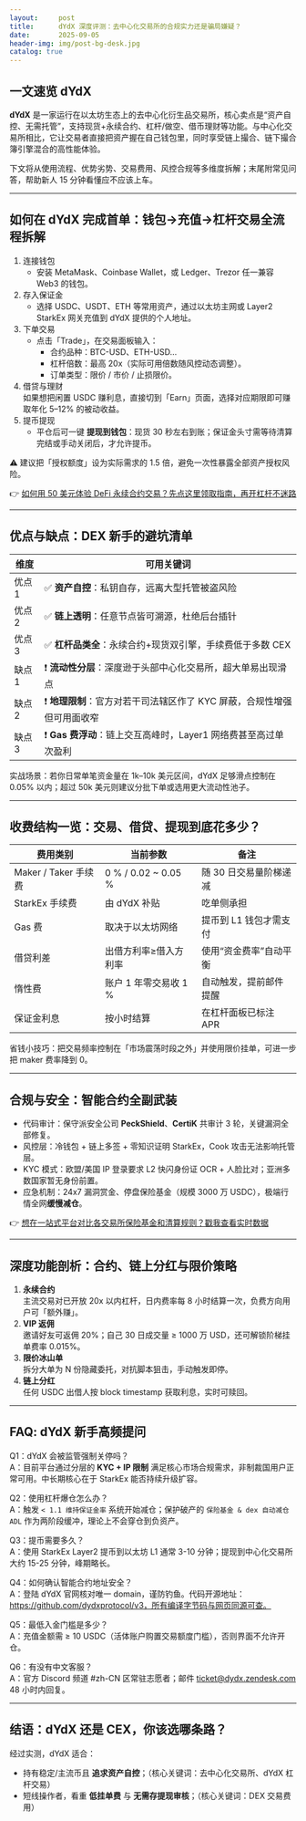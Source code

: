 ```yaml
---
layout:     post
title:      dYdX 深度评测：去中心化交易所的合规实力还是骗局嫌疑？
date:       2025-09-05
header-img: img/post-bg-desk.jpg
catalog: true
---
```


## 一文速览 dYdX
**dYdX** 是一家运行在以太坊生态上的去中心化衍生品交易所，核心卖点是“资产自控、无需托管”，支持现货+永续合约、杠杆/做空、借币理财等功能。与中心化交易所相比，它让交易者直接把资产握在自己钱包里，同时享受链上撮合、链下撮合簿引擎混合的高性能体验。

下文将从使用流程、优势劣势、交易费用、风控合规等多维度拆解；末尾附常见问答，帮助新人 15 分钟看懂应不应该上车。

---

## 如何在 dYdX 完成首单：钱包→充值→杠杆交易全流程拆解

1. 连接钱包  
   - 安装 MetaMask、Coinbase Wallet，或 Ledger、Trezor 任一兼容 Web3 的钱包。  
2. 存入保证金  
   - 选择 USDC、USDT、ETH 等常用资产，通过以太坊主网或 Layer2 StarkEx 网关充值到 dYdX 提供的个人地址。  
3. 下单交易  
   - 点击「Trade」，在交易面板输入：  
     - 合约品种：BTC-USD、ETH-USD…  
     - 杠杆倍数：最高 20x（实际可用倍数随风控动态调整）。  
     - 订单类型：限价 / 市价 / 止损限价。  
4. 借贷与理财  
   如果想把闲置 USDC 赚利息，直接切到「Earn」页面，选择对应期限即可赚取年化 5–12% 的被动收益。  
5. 提币提现  
   - 平仓后可一键 **提现到钱包**：现货 30 秒左右到账；保证金头寸需等待清算完结或手动关闭后，才允许提币。  

⚠️ 建议把「授权额度」设为实际需求的 1.5 倍，避免一次性暴露全部资产授权风险。  

👉 [如何用 50 美元体验 DeFi 永续合约交易？先点这里领取指南，再开杠杆不迷路](https://okxdog.com/)

---

## 优点与缺点：DEX 新手的避坑清单

| 维度 | 可用关键词  
|---|---  
| 优点1 | ✅ **资产自控**：私钥自存，远离大型托管被盗风险  
| 优点2 | ✅ **链上透明**：任意节点皆可溯源，杜绝后台插针  
| 优点3 | ✅ **杠杆品类全**：永续合约+现货双引擎，手续费低于多数 CEX  
| 缺点1 | ❗ **流动性分层**：深度逊于头部中心化交易所，超大单易出现滑点  
| 缺点2 | ❗ **地理限制**：官方对若干司法辖区作了 KYC 屏蔽，合规性增强但可用面收窄  
| 缺点3 | ❗ **Gas 费浮动**：链上交互高峰时，Layer1 网络费甚至高过单次盈利    

实战场景：若你日常单笔资金量在 1k–10k 美元区间，dYdX 足够滑点控制在 0.05% 以内；超过 50k 美元则建议分批下单或选用更大流动性池子。

---

## 收费结构一览：交易、借贷、提现到底花多少？

| 费用类别 | 当前参数 | 备注  
|---|---|---  
| Maker / Taker 手续费 | 0 % / 0.02 ~ 0.05 % | 随 30 日交易量阶梯递减  
| StarkEx 手续费 | 由 dYdX 补贴 | 吃单侧承担  
| Gas 费 | 取决于以太坊网络 | 提币到 L1 钱包才需支付  
| 借贷利差 | 出借方利率≥借入方利率 | 使用“资金费率”自动平衡  
| 惰性费 | 账户 1 年零交易收 1 % | 自动触发，提前邮件提醒  
| 保证金利息 | 按小时结算 | 在杠杆面板已标注 APR  

省钱小技巧：把交易频率控制在「市场震荡时段之外」并使用限价挂单，可进一步把 maker 费率降到 0。

---

## 合规与安全：智能合约全副武装

- 代码审计：保守派安全公司 **PeckShield**、**CertiK** 共审计 3 轮，关键漏洞全部修复。  
- 风控层：冷钱包 + 链上多签 + 零知识证明 StarkEx，Cook 攻击无法影响托管层。  
- KYC 模式：欧盟/美国 IP 登录要求 L2 快闪身份证 OCR + 人脸比对；亚洲多数国家暂无身份前置。  
- 应急机制：24x7 漏洞赏金、停盘保险基金（规模 3000 万 USDC），极端行情全网**缓慢减仓**。

👉 [想在一站式平台对比各交易所保险基金和清算规则？戳我查看实时数据](https://okxdog.com/)

---

## 深度功能剖析：合约、链上分红与限价策略

1. **永续合约**  
   主流交易对已开放 20x 以内杠杆，日内费率每 8 小时结算一次，负费方向用户可「额外赚」。  
2. **VIP 返佣**  
   邀请好友可返佣 20%；自己 30 日成交量 ≥ 1000 万 USD，还可解锁阶梯挂单费率 0.015%。  
3. **限价冰山单**  
   拆分大单为 N 份隐藏委托，对抗脚本狙击，手动触发即停。  
4. **链上分红**  
   任何 USDC 出借人按 block timestamp 获取利息，实时可赎回。

---

## FAQ: dYdX 新手高频提问

Q1：dYdX 会被监管强制关停吗？  
A：目前平台通过分层的 **KYC + IP 限制** 满足核心市场合规需求，非制裁国用户正常可用。中长期核心在于 StarkEx 能否持续升级扩容。  

Q2：使用杠杆爆仓怎么办？  
A：触发 `< 1.1 维持保证金率` 系统开始减仓；保护破产的 `保险基金 & dex 自动减仓 ADL` 作为两阶段缓冲，理论上不会穿仓到负资产。  

Q3：提币需要多久？  
A：使用 StarkEx Layer2 提币到以太坊 L1 通常 3-10 分钟；提现到中心化交易所大约 15-25 分钟，峰期略长。  

Q4：如何确认智能合约地址安全？  
A：登陆 dYdX 官网核对唯一 domain，谨防钓鱼。代码开源地址：https://github.com/dydxprotocol/v3，所有编译字节码与网页同源可查。  

Q5：最低入金门槛是多少？  
A：充值金额需 ≥ 10 USDC（活体账户购置交易额度门槛），否则界面不允许开仓。  

Q6：有没有中文客服？  
A：官方 Discord 频道 #zh-CN 区常驻志愿者；邮件 ticket@dydx.zendesk.com 48 小时内回复。

---

## 结语：dYdX 还是 CEX，你该选哪条路？

经过实测，dYdX 适合：

- 持有稳定/主流币且 **追求资产自控**；（核心关键词：去中心化交易所、dYdX 杠杆交易）  
- 短线操作者，看重 **低挂单费** 与 **无需存提现审核**；（核心关键词：DEX 交易费用）